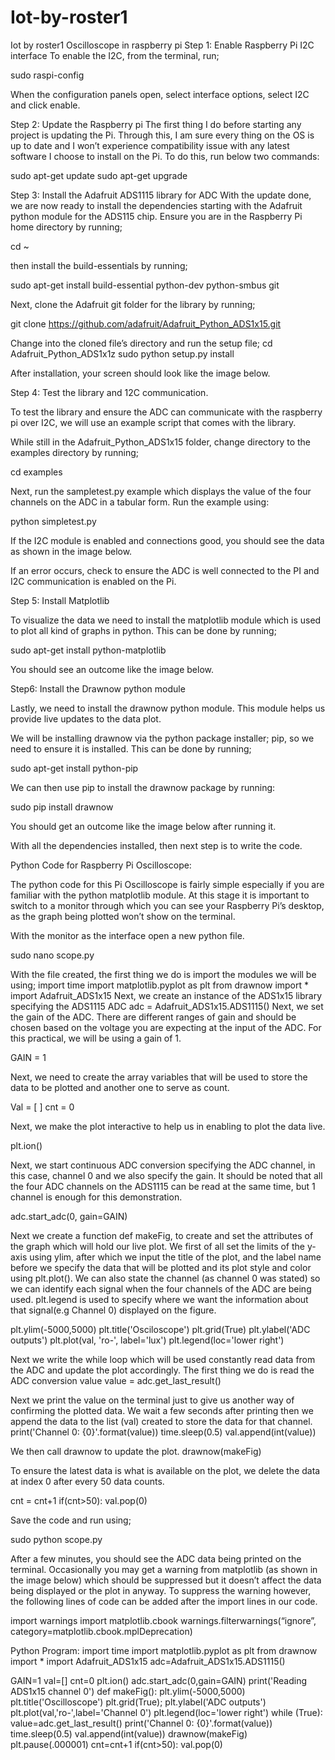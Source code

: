 # Iot-by-roster1
Iot by roster1
Oscilloscope in raspberry pi
Step 1: Enable Raspberry Pi I2C interface 
To enable the I2C, from the terminal, run; 

sudo raspi-config 


When the configuration panels open, select interface options, select I2C and click enable. 

Step 2: Update the Raspberry pi 
The first thing I do before starting any project is updating the Pi. Through this, I am sure every thing on the OS is up to date and I won’t experience compatibility issue with any latest software I choose to install on the Pi. To do this, run below two commands: 

sudo apt-get update 
sudo apt-get upgrade 







Step 3: Install the Adafruit ADS1115 library for ADC 
With the update done, we are now ready to install the dependencies starting with the Adafruit python module for the ADS115 chip. Ensure you are in the Raspberry Pi home directory by running; 

cd ~


then install the build-essentials by running; 

sudo apt-get install build-essential python-dev python-smbus git 


Next, clone the Adafruit git folder for the library by running; 

git clone https://github.com/adafruit/Adafruit_Python_ADS1x15.git



Change into the cloned file’s directory and run the setup file; 
cd Adafruit_Python_ADS1x1z 
sudo python setup.py install 


After installation, your screen should look like the image below. 




Step 4: Test the library and 12C communication.
 
To test the library and ensure the ADC can communicate with the raspberry pi over I2C, we will use an example script that comes with the library. 

While still in the Adafruit_Python_ADS1x15 folder, change directory to the examples directory by running; 

cd examples 


Next, run the sampletest.py example which displays the value of the four channels on the ADC in a tabular form. Run the example using: 

python simpletest.py 


If the I2C module is enabled and connections good, you should see the data as shown in the image below. 

If an error occurs, check to ensure the ADC is well connected to the PI and I2C communication is enabled on the Pi. 

Step 5: Install Matplotlib
 
To visualize the data we need to install the matplotlib module which is used to plot all kind of graphs in python. This can be done by running; 

sudo apt-get install python-matplotlib 











You should see an outcome like the image below. 

Step6: Install the Drawnow python module 

Lastly, we need to install the drawnow python module. This module helps us provide live updates to the data plot. 

We will be installing drawnow via the python package installer; pip, so we need to ensure it is installed. This can be done by running; 

sudo apt-get install python-pip 


We can then use pip to install the drawnow package by running: 

sudo pip install drawnow 

You should get an outcome like the image below after running it. 

With all the dependencies installed, then next step is to write the code. 

Python Code for Raspberry Pi Oscilloscope: 

The python code for this Pi Oscilloscope is fairly simple especially if you are familiar with the python matplotlib module. 
At this stage it is important to switch to a monitor through which you can see your Raspberry Pi’s desktop, as the graph being plotted won’t show on the terminal. 

With the monitor as the interface open a new python file. 

sudo nano scope.py 


With the file created, the first thing we do is import the modules we will be using; 
import time 
import matplotlib.pyplot as plt 
from drawnow import * 
import Adafruit_ADS1x15 
Next, we create an instance of the ADS1x15 library specifying the ADS1115 ADC 
adc = Adafruit_ADS1x15.ADS1115() 
Next, we set the gain of the ADC. There are different ranges of gain and should be chosen based on the voltage you are expecting at the input of the ADC. For this practical, we will be using a gain of 1. 

GAIN = 1 

Next, we need to create the array variables that will be used to store the data to be plotted and another one to serve as count. 

Val = [ ] 
cnt = 0
 
Next, we make the plot interactive to help us in enabling to plot the data live. 

plt.ion() 

Next, we start continuous ADC conversion specifying the ADC channel, in this case, channel 0 and we also specify the gain.  It should be noted that all the four ADC channels on the ADS1115 can be read at the same time, but 1 channel is enough for this demonstration. 

adc.start_adc(0, gain=GAIN) 

Next we create a function def makeFig, to create and set the attributes of the graph which will hold our live plot. We first of all set the limits of the y-axis using ylim, after which we input the title of the plot, and the label name before we specify the data that will be plotted and its plot style and color using plt.plot(). We can also state the channel (as channel 0 was stated) so we can identify each signal when the four channels of the ADC are being used. plt.legend is used to specify where we want the information about that signal(e.g Channel 0) displayed on the figure. 

plt.ylim(-5000,5000) 
plt.title('Osciloscope') 
plt.grid(True) 
plt.ylabel('ADC outputs') 
plt.plot(val, 'ro-', label='lux') 
plt.legend(loc='lower right') 

Next we write the while loop which will be used constantly read data from the ADC and update the plot accordingly. 
The first thing we do is read the ADC conversion value 
value = adc.get_last_result() 

Next we print the value on the terminal just to give us another way of confirming the plotted data. We wait a few seconds after printing then we append the data to the list (val) created to store the data for that channel. 
print('Channel 0: {0}'.format(value)) 
time.sleep(0.5) 
val.append(int(value)) 

We then call drawnow to update the plot. 
drawnow(makeFig) 

To ensure the latest data is what is available on the plot, we delete the data at index 0 after every 50 data counts. 

cnt = cnt+1 
if(cnt>50): 
val.pop(0) 

Save the code and run using; 

sudo python scope.py 

After a few minutes, you should see the ADC data being printed on the terminal. Occasionally you may get a warning from matplotlib (as shown in the image below) which should be suppressed but it doesn’t affect the data being displayed or the plot in anyway. To suppress the warning however, the following lines of code can be added after the import lines in our code. 

import warnings 
import matplotlib.cbook 
warnings.filterwarnings(“ignore”, category=matplotlib.cbook.mplDeprecation) 



Python Program:
import time
import matplotlib.pyplot as plt
from drawnow import *
import Adafruit_ADS1x15
adc=Adafruit_ADS1x15.ADS1115()

GAIN=1
val=[]
cnt=0
plt.ion()
adc.start_adc(0,gain=GAIN)
print('Reading ADS1x15 channel 0')
def makeFig():
  plt.ylim(-5000,5000)
  plt.title('Oscilloscope')
  plt.grid(True);
  plt.ylabel('ADC outputs')
  plt.plot(val,'ro-',label='Channel 0')
  plt.legend(loc='lower right')
while (True):
    value=adc.get_last_result()
    print('Channel 0: {0}'.format(value))
    time.sleep(0.5)
    val.append(int(value))
    drawnow(makeFig)
    plt.pause(.000001)
    cnt=cnt+1
    if(cnt>50):
        val.pop(0)
